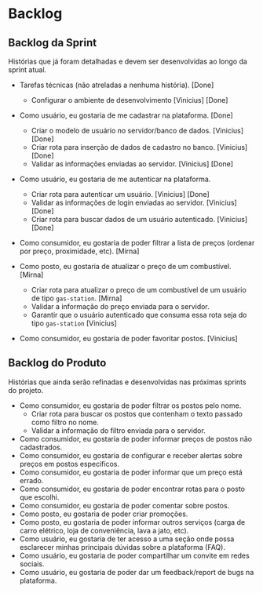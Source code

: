 # Backlog

## Backlog da Sprint

Histórias que já foram detalhadas e devem ser desenvolvidas ao longo da sprint atual.

- Tarefas técnicas (não atreladas a nenhuma história). [Done]

  - Configurar o ambiente de desenvolvimento [Vinicius] [Done]

- Como usuário, eu gostaria de me cadastrar na plataforma. [Done]

  - Criar o modelo de usuário no servidor/banco de dados. [Vinicius] [Done]
  - Criar rota para inserção de dados de cadastro no banco. [Vinicius] [Done]
  - Validar as informações enviadas ao servidor. [Vinicius] [Done]

- Como usuário, eu gostaria de me autenticar na plataforma.

  - Criar rota para autenticar um usuário. [Vinicius] [Done]
  - Validar as informações de login enviadas ao servidor. [Vinicius] [Done]
  - Criar rota para buscar dados de um usuário autenticado. [Vinicius] [Done]

- Como consumidor, eu gostaria de poder filtrar a lista de preços (ordenar por preço, proximidade, etc). [Mirna]

- Como posto, eu gostaria de atualizar o preço de um combustível. [Mirna]

  - Criar rota para atualizar o preço de um combustível de um usuário de tipo `gas-station`. [Mirna]
  - Validar a informação do preço enviada para o servidor.
  - Garantir que o usuário autenticado que consuma essa rota seja do tipo `gas-station` [Vinicius]

- Como consumidor, eu gostaria de poder favoritar postos. [Vinicius]

## Backlog do Produto

Histórias que ainda serão refinadas e desenvolvidas nas próximas sprints do projeto.

- Como consumidor, eu gostaria de poder filtrar os postos pelo nome.
  - Criar rota para buscar os postos que contenham o texto passado como filtro no nome.
  - Validar a informação do filtro enviada para o servidor.
- Como consumidor, eu gostaria de poder informar preços de postos não cadastrados.
- Como consumidor, eu gostaria de configurar e receber alertas sobre preços em postos específicos.
- Como consumidor, eu gostaria de poder informar que um preço está errado.
- Como consumidor, eu gostaria de poder encontrar rotas para o posto que escolhi.
- Como consumidor, eu gostaria de poder comentar sobre postos.
- Como posto, eu gostaria de poder criar promoções.
- Como posto, eu gostaria de poder informar outros serviços (carga de carro elétrico, loja de conveniência, lava a jato, etc).
- Como usuário, eu gostaria de ter acesso a uma seção onde possa esclarecer minhas principais dúvidas sobre a plataforma (FAQ).
- Como usuário, eu gostaria de poder compartilhar um convite em redes sociais.
- Como usuário, eu gostaria de poder dar um feedback/report de bugs na plataforma.